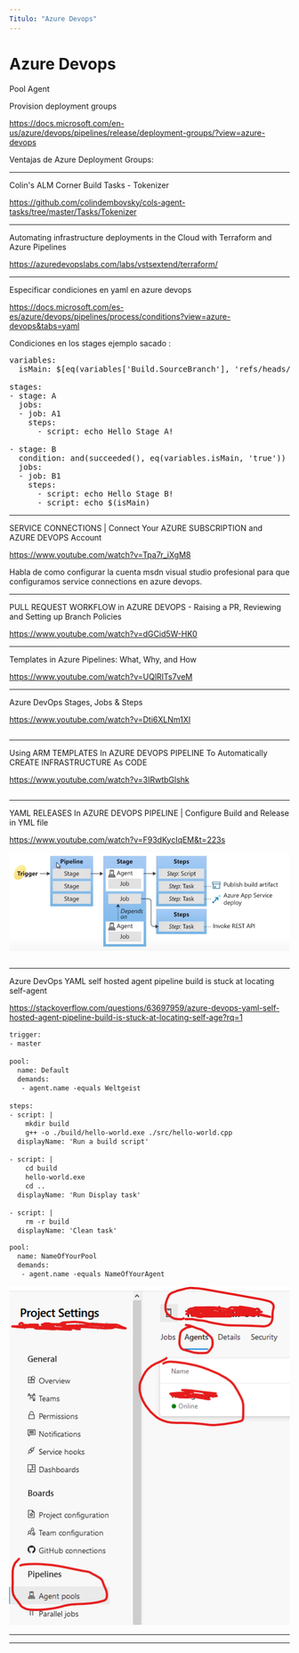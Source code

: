 ```yaml
---
Titulo: "Azure Devops"
---
```


# Azure Devops

Pool Agent

Provision deployment groups

https://docs.microsoft.com/en-us/azure/devops/pipelines/release/deployment-groups/?view=azure-devops

Ventajas de Azure Deployment Groups:



___

Colin's ALM Corner Build Tasks - Tokenizer

https://github.com/colindembovsky/cols-agent-tasks/tree/master/Tasks/Tokenizer


___


Automating infrastructure deployments in the Cloud with Terraform and Azure Pipelines

https://azuredevopslabs.com/labs/vstsextend/terraform/


___


Especificar condiciones en yaml en azure devops

https://docs.microsoft.com/es-es/azure/devops/pipelines/process/conditions?view=azure-devops&tabs=yaml


Condiciones en los stages ejemplo sacado :

<pre>
variables:
  isMain: $[eq(variables['Build.SourceBranch'], 'refs/heads/main')]

stages:
- stage: A
  jobs:
  - job: A1
    steps:
      - script: echo Hello Stage A!

- stage: B
  condition: and(succeeded(), eq(variables.isMain, 'true'))
  jobs:
  - job: B1
    steps:
      - script: echo Hello Stage B!
      - script: echo $(isMain)
</pre>

____

SERVICE CONNECTIONS | Connect Your AZURE SUBSCRIPTION and AZURE DEVOPS Account

https://www.youtube.com/watch?v=Tpa7r_iXgM8

Habla de como configurar la cuenta msdn visual studio profesional para que configuramos service connections en azure devops.

___

PULL REQUEST WORKFLOW in AZURE DEVOPS - Raising a PR, Reviewing and Setting up Branch Policies

https://www.youtube.com/watch?v=dGCid5W-HK0

___

Templates in Azure Pipelines: What, Why, and How

https://www.youtube.com/watch?v=UQlRITs7veM

___

Azure DevOps Stages, Jobs & Steps

https://www.youtube.com/watch?v=Dti6XLNm1XI


~~~

~~~



___

Using ARM TEMPLATES In AZURE DEVOPS PIPELINE To Automatically CREATE INFRASTRUCTURE As CODE

https://www.youtube.com/watch?v=3IRwtbGlshk


~~~

~~~



___
YAML RELEASES In AZURE DEVOPS PIPELINE | Configure Build and Release in YML file

https://www.youtube.com/watch?v=F93dKycIqEM&t=223s

![esquema](./img/Esquema_YAML_PIPELINE_01.PNG)


~~~

~~~




___
Azure DevOps YAML self hosted agent pipeline build is stuck at locating self-agent

https://stackoverflow.com/questions/63697959/azure-devops-yaml-self-hosted-agent-pipeline-build-is-stuck-at-locating-self-age?rq=1

~~~
trigger:
- master

pool:
  name: Default
  demands:
   - agent.name -equals Weltgeist

steps:
- script: |
    mkdir build
    g++ -o ./build/hello-world.exe ./src/hello-world.cpp
  displayName: 'Run a build script'

- script: |
    cd build
    hello-world.exe
    cd ..
  displayName: 'Run Display task'

- script: |
    rm -r build
  displayName: 'Clean task'
~~~


~~~
pool:
  name: NameOfYourPool
  demands:
   - agent.name -equals NameOfYourAgent

~~~

![agent_pool](./img/Agent_pool_devops_01.PNG)



___



___